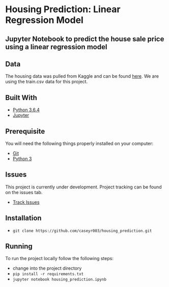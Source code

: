 # Housing Prediction: Linear Regression Model

## Jupyter Notebook to predict the house sale price using a linear regression model

## Data

The housing data was pulled from Kaggle and can be found [here](https://www.kaggle.com/c/house-prices-advanced-regression-techniques).
We are using the train.csv data for this project.

## Built With

* [Python 3.6.4](https://www.python.org/)
* [Jupyter](http://jupyter.org/)

## Prerequisite

You will need the following things properly installed on your computer:

* [Git](http://git-scm.com/)
* [Python 3](https://www.python.org/)

## Issues

This project is currently under development. Project tracking can be found on the issues tab.

* [Track Issues](https://github.com/caseyr003/housing_prediction/issues)

## Installation

* `git clone https://github.com/caseyr003/housing_prediction.git`

## Running

To run the project locally follow the following steps:

* change into the project directory
* `pip install -r requirements.txt`
* `jupyter notebook housing_prediction.ipynb`
